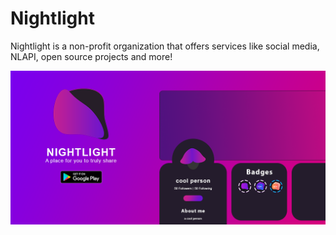 # Nightlight
Nightlight is a non-profit organization that offers services like social media, NLAPI, open source projects and more!

![NightlightBanner](https://github.com/NightlightOfficial/.github/blob/main/nl-banner2.png)
